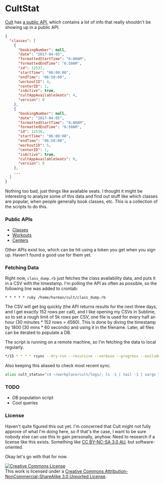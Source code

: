 # CultStat

[Cult](https://www.cultfit.in/) has [a public API](https://api.cultfit.in/v1/classes?center=1), which contains a lot of info that really shouldn't be showing up in a public API.
```json
{
  "classes": [
    {
      "bookingNumber": null,
      "date": "2017-04-05",
      "formattedStartTime": "6:00AM",
      "formattedEndTime": "6:50AM",
      "id": 12537,
      "startTime": "06:00:00",
      "endTime": "06:50:00",
      "workoutID": 4,
      "centerID": 1,
      "isActive": true,
      "cultAppAvailableSeats": 4,
      "version": 0
    },
    {
      "bookingNumber": null,
      "date": "2017-04-05",
      "formattedStartTime": "6:00AM",
      "formattedEndTime": "6:50AM",
      "id": 12538,
      "startTime": "06:00:00",
      "endTime": "06:50:00",
      "workoutID": 5,
      "centerID": 1,
      "isActive": true,
      "cultAppAvailableSeats": 0,
      "version": 0
    },
    ...
  ]
}
```

Nothing too bad, just things like available seats. I thought it might be interesting to analyze some of this data and find out stuff like which classes are popular, when people generally book classes, etc. This is a collection of the scripts to do this.

### Public APIs
- [Classes](https://api.cultfit.in/v1/classes?center=1)
- [Workouts](https://api.cultfit.in/v1/workouts)
- [Centers](https://api.cultfit.in/v1/centers)

Other APIs exist too, which can be hit using a token you get when you sign up. Haven't found a good use for them yet.

### Fetching Data
Right now, `class_dump.rb` just fetches the class availability data, and puts it in a CSV with the timestamp. I'm polling the API as often as possible, so the following line was added to crontab:
```
* * * * * ruby /home/harman/cult/class_dump.rb
```
The CSV will get big quickly (the API returns results for the next three days, and I get exactly 152 rows per call), and I like opening my CSVs in Sublime, so to set a rough limit of 5k rows per CSV, one file is used for every half an hour (30 minutes * 152 rows = 4560). This is done by diving the timestamp by 1800 (30 mins * 60 seconds) and using it in the filename.
Later, all files can be iterated to populate a DB.

The script is running on a remote machine, so I'm fetching the data to local regularly.
```sh
*/15 * * * * rsync --dry-run --recursive --verbose --progress --exclude '.gitignore' harman@<remote_ip>:~/cult/logs/ /Users/harmansingh/workplace/cult/logs
```
Also keeping this aliased to check most recent sync.
```sh
alias cult_status="cd ~/workplace/cult/logs/; ls -1 | tail -1 | xargs tail -1 | cut -c1-10 | xargs date -r; cd - 1>/dev/null"
```

### TODO
- DB population script
- Cool queries

### License
Haven't quite figured this out yet. I'm concerned that Cult might not fully approve of what I'm doing here, so if that's the case, I want to be sure nobody else can use this to gain personally, anyhow. Need to research if a license like this exists. Something like [CC BY-NC-SA 3.0 AU](https://creativecommons.org/licenses/by-nc-sa/3.0/), but software-oriented.

Okay let's go with that for now.

<a rel="license" href="http://creativecommons.org/licenses/by-nc-sa/3.0/"><img alt="Creative Commons License" style="border-width:0" src="https://i.creativecommons.org/l/by-nc-sa/3.0/88x31.png" /></a><br />This work is licensed under a <a rel="license" href="http://creativecommons.org/licenses/by-nc-sa/3.0/">Creative Commons Attribution-NonCommercial-ShareAlike 3.0 Unported License</a>.
